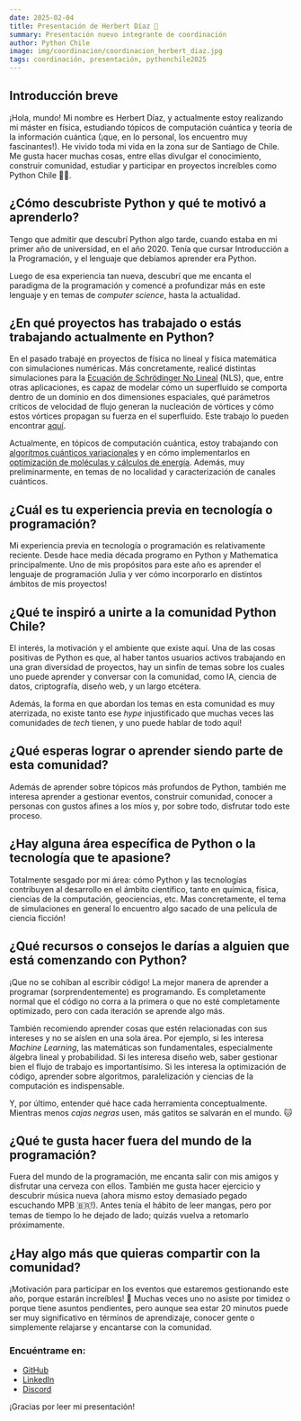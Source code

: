 ```yaml
---
date: 2025-02-04
title: Presentación de Herbert Díaz 🎉
summary: Presentación nuevo integrante de coordinación
author: Python Chile
image: img/coordinacion/coordinacion_herbert_diaz.jpg
tags: coordinación, presentación, pythonchile2025
---
```

## Introducción breve

¡Hola, mundo! Mi nombre es Herbert Díaz, y actualmente estoy realizando mi máster en física, estudiando tópicos de computación cuántica y teoría de la información cuántica (¡que, en lo personal, los encuentro muy fascinantes!). He vivido toda mi vida en la zona sur de Santiago de Chile. Me gusta hacer muchas cosas, entre ellas divulgar el conocimiento, construir comunidad, estudiar y participar en proyectos increíbles como Python Chile 🚀🐍.

## ¿Cómo descubriste Python y qué te motivó a aprenderlo?

Tengo que admitir que descubrí Python algo tarde, cuando estaba en mi primer año de universidad, en el año 2020. Tenía que cursar Introducción a la Programación, y el lenguaje que debíamos aprender era Python.

Luego de esa experiencia tan nueva, descubrí que me encanta el paradigma de la programación y comencé a profundizar más en este lenguaje y en temas de *computer science*, hasta la actualidad.

## ¿En qué proyectos has trabajado o estás trabajando actualmente en Python?

En el pasado trabajé en proyectos de física no lineal y física matemática con simulaciones numéricas. Más concretamente, realicé distintas simulaciones para la [Ecuación de Schrödinger No Lineal](https://en.wikipedia.org/wiki/Nonlinear_Schr%C3%B6dinger_equation) (NLS), que, entre otras aplicaciones, es capaz de modelar cómo un superfluido se comporta dentro de un dominio en dos dimensiones espaciales, qué parámetros críticos de velocidad de flujo generan la nucleación de vórtices y cómo estos vórtices propagan su fuerza en el superfluido. Este trabajo lo pueden encontrar [aquí](https://github.com/jervaal/NLS-simulation).

Actualmente, en tópicos de computación cuántica, estoy trabajando con [algoritmos cuánticos variacionales](https://arxiv.org/abs/2012.09265) y en cómo implementarlos en [optimización de moléculas y cálculos de energía](https://github.com/jervaal/Thesis-VQE). Además, muy preliminarmente, en temas de no localidad y caracterización de canales cuánticos.


## ¿Cuál es tu experiencia previa en tecnología o programación?

Mi experiencia previa en tecnología o programación es relativamente reciente. Desde hace media década programo en Python y Mathematica principalmente. Uno de mis propósitos para este año es aprender el lenguaje de programación Julia y ver cómo incorporarlo en distintos ámbitos de mis proyectos!

## ¿Qué te inspiró a unirte a la comunidad Python Chile?

El interés, la motivación y el ambiente que existe aquí. Una de las cosas positivas de Python es que, al haber tantos usuarios activos trabajando en una gran diversidad de proyectos, hay un sinfín de temas sobre los cuales uno puede aprender y conversar con la comunidad, como IA, ciencia de datos, criptografía, diseño web, y un largo etcétera. 

Además, la forma en que abordan los temas en esta comunidad es muy aterrizada, no existe tanto ese _hype_ injustificado que muchas veces las comunidades de _tech_ tienen, y uno puede hablar de todo aquí!

## ¿Qué esperas lograr o aprender siendo parte de esta comunidad?

Además de aprender sobre tópicos más profundos de Python, también me interesa aprender a gestionar eventos, construir comunidad, conocer a personas con gustos afines a los míos y, por sobre todo, disfrutar todo este proceso.

## ¿Hay alguna área específica de Python o la tecnología que te apasione?

Totalmente sesgado por mi área: cómo Python y las tecnologías contribuyen al desarrollo en el ámbito científico, tanto en química, física, ciencias de la computación, geociencias, etc. Mas concretamente, el tema de simulaciones en general lo encuentro algo sacado de una película de ciencia ficción!

## ¿Qué recursos o consejos le darías a alguien que está comenzando con Python?

¡Que no se cohíban al escribir código! La mejor manera de aprender a programar (sorprendentemente) es programando. Es completamente normal que el código no corra a la primera o que no esté completamente optimizado, pero con cada iteración se aprende algo más.

También recomiendo aprender cosas que estén relacionadas con sus intereses y no se aíslen en una sola área. Por ejemplo, si les interesa *Machine Learning*, las matemáticas son fundamentales, especialmente álgebra lineal y probabilidad. Si les interesa diseño web, saber gestionar bien el flujo de trabajo es importantísimo. Si les interesa la optimización de código, aprender sobre algoritmos, paralelización y ciencias de la computación es indispensable.

Y, por último, entender qué hace cada herramienta conceptualmente. Mientras menos *cajas negras* usen, más gatitos se salvarán en el mundo. 🐱

## ¿Qué te gusta hacer fuera del mundo de la programación?

Fuera del mundo de la programación, me encanta salir con mis amigos y disfrutar una cerveza con ellos. También me gusta hacer ejercicio y descubrir música nueva (ahora mismo estoy demasiado pegado escuchando MPB 🇧🇷!). Antes tenía el hábito de leer mangas, pero por temas de tiempo lo he dejado de lado; quizás vuelva a retomarlo próximamente.

## ¿Hay algo más que quieras compartir con la comunidad?

¡Motivación para participar en los eventos que estaremos gestionando este año, porque estarán increíbles! 👀 Muchas veces uno no asiste por timidez o porque tiene asuntos pendientes, pero aunque sea estar 20 minutos puede ser muy significativo en términos de aprendizaje, conocer gente o simplemente relajarse y encantarse con la comunidad.

### Encuéntrame en:

- [GitHub](https://github.com/jervaal)
- [LinkedIn](https://www.linkedin.com/in/herbert-diaz-304b142b0/)
- [Discord](https://discord.com/users/jervaal)

¡Gracias por leer mi presentación!